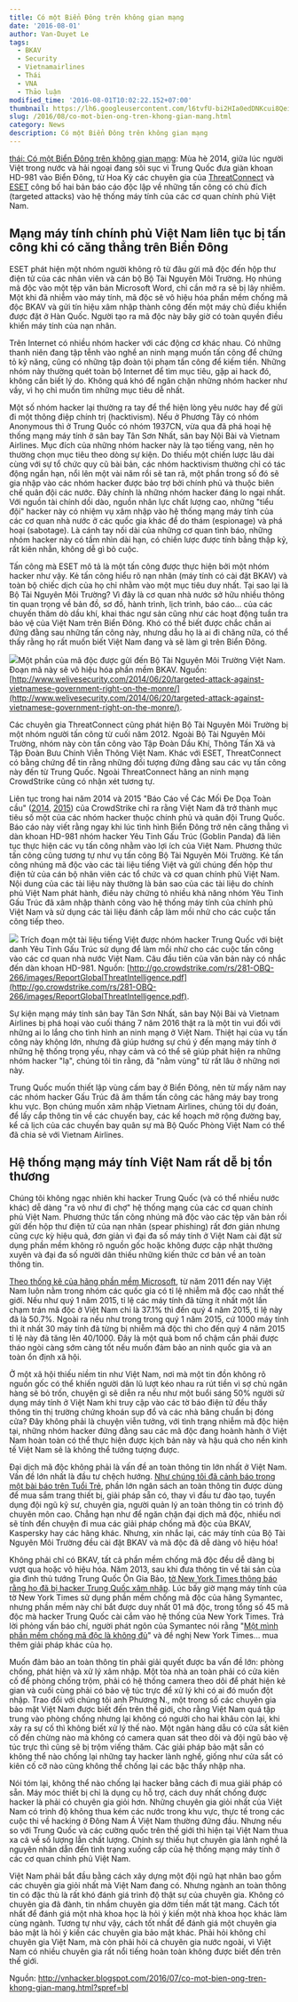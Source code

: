 ```yaml
---
title: Có một Biển Đông trên không gian mạng
date: '2016-08-01'
author: Van-Duyet Le
tags:
  - BKAV
  - Security
  - Vietnamairlines
  - Thái
  - VNA
  - Thảo luận
modified_time: '2016-08-01T10:02:22.152+07:00'
thumbnail: https://lh6.googleusercontent.com/l6tvfU-bi2HIa0edDNKcui8Qei6QjBgGxUrhYdHXe3_8m9gGbW0uFZzxRuXyh7DUIysdotaNGFeNY-6wf6jxsSRH-rtMb65uphWXAhT3QdKPEtBaJE3hkI5byXGPlZbPvSPYAUHW=s1600
slug: /2016/08/co-mot-bien-ong-tren-khong-gian-mang.html
category: News
description: Có một Biển Đông trên không gian mạng
---
```


[thái: Có một Biển Đông trên không gian mạng](http://vnhacker.blogspot.com/2016/07/co-mot-bien-ong-tren-khong-gian-mang.html?spref=bl): Mùa hè 2014, giữa lúc người Việt trong nước và hải ngoại đang sôi sục vì Trung Quốc đưa giàn khoan HD-981 vào Biển Đông, từ Hoa Kỳ các chuyên gia của [ThreatConnect](https://www.threatconnect.com/piercing-the-cows-tongue-china-targeting-south-china-seas-nations/) và [ESET](http://www.welivesecurity.com/2014/06/20/targeted-attack-against-vietnamese-government-right-on-the-monre/) công bố hai bản báo cáo độc lập về những tấn công có chủ đích (targeted attacks) vào hệ thống máy tính của các cơ quan chính phủ Việt Nam.

## Mạng máy tính chính phủ Việt Nam liên tục bị tấn công khi có căng thẳng trên Biển Đông

ESET phát hiện một nhóm người không rõ từ đâu gửi mã độc đến hộp thư điện tử của các nhân viên và cán bộ Bộ Tài Nguyên Môi Trường. Họ nhúng mã độc vào một tệp văn bản Microsoft Word, chỉ cần mở ra sẽ bị lây nhiễm. Một khi đã nhiễm vào máy tính, mã độc sẽ vô hiệu hóa phần mềm chống mã độc BKAV và gửi tín hiệu xâm nhập thành công đến một máy chủ điều khiển được đặt ở Hàn Quốc. Người tạo ra mã độc này bây giờ có toàn quyền điều khiển máy tính của nạn nhân.

Trên Internet có nhiều nhóm hacker với các động cơ khác nhau. Có những thanh niên đang tập tễnh vào nghề an ninh mạng muốn tấn công để chứng tỏ kỹ năng, cũng có những tập đoàn tội phạm tấn công để kiếm tiền. Những nhóm này thường quét toàn bộ Internet để tìm mục tiêu, gặp ai hack đó, không cần biết lý do. Không quá khó để ngăn chặn những nhóm hacker như vầy, vì họ chỉ muốn tìm những mục tiêu dễ nhất.

Một số nhóm hacker lại thường ra tay để thể hiện lòng yêu nước hay để gửi đi một thông điệp chính trị (hacktivism). Nếu ở Phương Tây có nhóm Anonymous thì ở Trung Quốc có nhóm 1937CN, vừa qua đã phá hoại hệ thống mạng máy tính ở sân bay Tân Sơn Nhất, sân bay Nội Bài và Vietnam Airlines. Mục đích của những nhóm hacker này là tạo tiếng vang, nên họ thường chọn mục tiêu theo dòng sự kiện. Do thiếu một chiến lược lâu dài cùng với sự tổ chức quy cũ bài bản, các nhóm hacktivism thường chỉ có tác động ngắn hạn, nổi lên một vài năm rồi sẽ tan rã, một phần trong số đó sẽ gia nhập vào các nhóm hacker được bảo trợ bởi chính phủ và thuộc biên chế quân đội các nước. Đây chính là những nhóm hacker đáng lo ngại nhất. Với nguồn tài chính dồi dào, nguồn nhân lực chất lượng cao, những "tiểu đội" hacker này có nhiệm vụ xâm nhập vào hệ thống mạng máy tính của các cơ quan nhà nước ở các quốc gia khác để do thám (espionage) và phá hoại (sabotage). Là cánh tay nối dài của những cơ quan tình báo, những nhóm hacker này có tầm nhìn dài hạn, có chiến lược được tính bằng thập kỷ, rất kiên nhẫn, không dễ gì bỏ cuộc.

Tấn công mà ESET mô tả là một tấn công được thực hiện bởi một nhóm hacker như vậy. Kẻ tấn công hiểu rõ nạn nhân (máy tính có cài đặt BKAV) và toàn bộ chiếc dịch của họ chỉ nhằm vào một mục tiêu duy nhất. Tại sao lại là Bộ Tài Nguyên Môi Trường? Vì đây là cơ quan nhà nước sở hữu nhiều thông tin quan trọng về bản đồ, sơ đồ, hành trình, lịch trình, báo cáo… của các chuyến thăm dò dầu khí, khai thác ngư sản cũng như các hoạt động tuần tra bảo vệ của Việt Nam trên Biển Đông. Khó có thể biết được chắc chắn ai đứng đằng sau những tấn công này, nhưng dẫu họ là ai đi chăng nữa, có thể thấy rằng họ rất muốn biết Việt Nam đang và sẽ làm gì trên Biển Đông.

![](https://lh6.googleusercontent.com/l6tvfU-bi2HIa0edDNKcui8Qei6QjBgGxUrhYdHXe3_8m9gGbW0uFZzxRuXyh7DUIysdotaNGFeNY-6wf6jxsSRH-rtMb65uphWXAhT3QdKPEtBaJE3hkI5byXGPlZbPvSPYAUHW)Một phần của mã độc được gửi đến Bộ Tài Nguyên Môi Trường Việt Nam. Đoạn mã này sẽ vô hiệu hóa phần mềm BKAV. Nguồn: [http://www.welivesecurity.com/2014/06/20/targeted-attack-against-vietnamese-government-right-on-the-monre/](http://www.welivesecurity.com/2014/06/20/targeted-attack-against-vietnamese-government-right-on-the-monre/).

Các chuyên gia ThreatConnect cũng phát hiện Bộ Tài Nguyên Môi Trường bị một nhóm người tấn công từ cuối năm 2012. Ngoài Bộ Tài Nguyên Môi Trường, nhóm này còn tấn công vào Tập Đoàn Dầu Khí, Thông Tấn Xã và Tập Đoàn Bưu Chính Viễn Thông Việt Nam. Khác với ESET, ThreatConnect có bằng chứng để tin rằng những đối tượng đứng đằng sau các vụ tấn công này đến từ Trung Quốc. Ngoài ThreatConnect hãng an ninh mạng CrowdStrike cũng có nhận xét tương tự.

Liên tục trong hai năm 2014 và 2015 "Báo Cáo về Các Mối Đe Dọa Toàn cầu" ([2014](http://go.crowdstrike.com/rs/281-OBQ-266/images/ReportGlobalThreatIntelligence.pdf), [2015](http://go.crowdstrike.com/rs/281-OBQ-266/images/15GlobalThreatReport.pdf)) của CrowdStrike chỉ ra rằng Việt Nam đã trở thành mục tiêu số một của các nhóm hacker thuộc chính phủ và quân đội Trung Quốc. Báo cáo này viết rằng ngay khi lúc tình hình Biển Đông trở nên căng thẳng vì dàn khoan HD-981 nhóm hacker Yêu Tinh Gấu Trúc (Goblin Panda) đã liên tục thực hiện các vụ tấn công nhằm vào lợi ích của Việt Nam. Phương thức tấn công cũng tương tự như vụ tấn công Bộ Tài Nguyên Môi Trường. Kẻ tấn công nhúng mã độc vào các tài liệu tiếng Việt và gửi chúng đến hộp thư điện tử của cán bộ nhân viên các tổ chức và cơ quan chính phủ Việt Nam. Nội dung của các tài liệu này thường là bản sao của các tài liệu do chính phủ Việt Nam phát hành, điều này chứng tỏ nhiều khả năng nhóm Yêu Tinh Gấu Trúc đã xâm nhập thành công vào hệ thống máy tính của chính phủ Việt Nam và sử dụng các tài liệu đánh cắp làm mồi nhử cho các cuộc tấn công tiếp theo.

![](https://lh3.googleusercontent.com/kxRJaTrIjx5G7cHYf5ysRLgP1b6AYD3uavJ7VaathzhnsD8yil-IutHOmsDpE5nIUl2-JYU_OFBT4M7L8KUHSa30LwfSaNwBi1bkXeWOua1_M_s5owuJMweKbRhYSzu_WhEru-yP)
Trích đoạn một tài liệu tiếng Việt được nhóm hacker Trung Quốc với biệt danh Yêu Tinh Gấu Trúc sử dụng để làm mồi nhử cho các cuộc tấn công vào các cơ quan nhà nước Việt Nam. Câu đầu tiên của văn bản này có nhắc đến dàn khoan HD-981. Nguồn: [http://go.crowdstrike.com/rs/281-OBQ-266/images/ReportGlobalThreatIntelligence.pdf](http://go.crowdstrike.com/rs/281-OBQ-266/images/ReportGlobalThreatIntelligence.pdf).

Sự kiện mạng máy tính sân bay Tân Sơn Nhất, sân bay Nội Bài và Vietnam Airlines bị phá hoại vào cuối tháng 7 năm 2016 thật ra là một tin vui đối với những ai lo lắng cho tình hình an ninh mạng ở Việt Nam. Thiệt hại của vụ tấn công này không lớn, nhưng đã giúp hướng sự chú ý đến mạng máy tính ở những hệ thống trọng yếu, nhạy cảm và có thể sẽ giúp phát hiện ra những nhóm hacker "lạ", chúng tôi tin rằng, đã "nằm vùng" từ rất lâu ở những nơi này.

Trung Quốc muốn thiết lập vùng cấm bay ở Biển Đông, nên từ mấy năm nay các nhóm hacker Gấu Trúc đã âm thầm tấn công các hãng máy bay trong khu vực. Bọn chúng muốn xâm nhập Vietnam Airlines, chúng tôi dự đoán, để lấy cắp thông tin về các chuyến bay, các kế hoạch mở rộng đường bay, kể cả lịch của các chuyến bay quân sự mà Bộ Quốc Phòng Việt Nam có thể đã chia sẻ với Vietnam Airlines.

## Hệ thống mạng máy tính Việt Nam rất dễ bị tổn thương

Chúng tôi không ngạc nhiên khi hacker Trung Quốc (và có thể nhiều nước khác) dễ dàng "ra vô như đi chợ" hệ thống mạng của các cơ quan chính phủ Việt Nam. Phương thức tấn công nhúng mã độc vào các tệp văn bản rồi gửi đến hộp thư điện tử của nạn nhân (spear phishing) rất đơn giản nhưng cũng cực kỳ hiệu quả, đơn giản vì đại đa số máy tính ở Việt Nam cài đặt sử dụng phần mềm không rõ nguồn gốc hoặc không được cập nhật thường xuyên và đại đa số người dân thiếu những kiến thức cơ bản về an toàn thông tin.

[Theo thống kê của hãng phần mềm Microsoft](https://www.microsoft.com/security/sir/default.aspx), từ năm 2011 đến nay Việt Nam luôn nằm trong nhóm các quốc gia có tỉ lệ nhiễm mã độc cao nhất thế giới. Nếu như quý 1 năm 2015, tỉ lệ các máy tính đã từng ít nhất một lần chạm trán mã độc ở Việt Nam chỉ là 37.1% thì đến quý 4 năm 2015, tỉ lệ này đã là 50.7%. Ngoài ra nếu như trong trong quý 1 năm 2015, cứ 1000 máy tính thì ít nhất 30 máy tính đã từng bị nhiễm mã độc thì cho đến quý 4 năm 2015 tỉ lệ này đã tăng lên 40/1000. Đây là một quả bom nổ chậm cần phải được tháo ngòi càng sớm càng tốt nếu muốn đảm bảo an ninh quốc gia và an toàn ổn định xã hội.

Ở một xã hội thiếu niềm tin như Việt Nam, nơi mà một tin đồn không rõ nguồn gốc có thể khiến người dân lũ lượt kéo nhau ra rút tiền vì sợ chủ ngân hàng sẽ bỏ trốn, chuyện gì sẽ diễn ra nếu như một buổi sáng 50% người sử dụng máy tính ở Việt Nam khi truy cập vào các tờ báo điện tử đều thấy thông tin thị trường chứng khoán sụp đổ và các nhà băng chuẩn bị đóng cửa? Đây không phải là chuyện viễn tưởng, với tình trạng nhiễm mã độc hiện tại, những nhóm hacker đứng đằng sau các mã độc đang hoành hành ở Việt Nam hoàn toàn có thể thực hiện được kịch bản này và hậu quả cho nền kinh tế Việt Nam sẽ là không thể tưởng tượng được.

Đại dịch mã độc không phải là vấn đề an toàn thông tin lớn nhất ở Việt Nam. Vấn đề lớn nhất là đầu tư chệch hướng. [Như chúng tôi đã cảnh báo trong một bài báo trên Tuổi Trẻ](http://nhipsongso.tuoitre.vn/tin/20160103/an-ninh-mang-tai-vn-chay-theo-iso-thiet-bi/1031878.html), phần lớn ngân sách an toàn thông tin được dùng để mua sắm trang thiết bị, giải pháp sẵn có, thay vì đầu tư đào tạo, tuyển dụng đội ngũ kỹ sư, chuyên gia, người quản lý an toàn thông tin có trình độ chuyên môn cao. Chẳng hạn như để ngăn chặn đại dịch mã độc, nhiều nơi sẽ tính đến chuyện đi mua các giải pháp chống mã độc của BKAV, Kaspersky hay các hãng khác. Nhưng, xin nhắc lại, các máy tính của Bộ Tài Nguyên Môi Trường đều cài đặt BKAV và mã độc đã dễ dàng vô hiệu hóa!

Không phải chỉ có BKAV, tất cả phần mềm chống mã độc đều dễ dàng bị vượt qua hoặc vô hiệu hóa. Năm 2013, sau khi đưa thông tin về tài sản của gia đình thủ tướng Trung Quốc Ôn Gia Bảo, [tờ New York Times thông báo rằng họ đã bị hacker Trung Quốc xâm nhập](http://www.nytimes.com/2013/01/31/technology/chinese-hackers-infiltrate-new-york-times-computers.html?_r=0). Lúc bấy giờ mạng máy tính của tờ New York Times sử dụng phần mềm chống mã độc của hãng Symantec, nhưng phần mềm này chỉ bắt được duy nhất 01 mã độc, trong tổng số 45 mã độc mà hacker Trung Quốc cài cắm vào hệ thống của New York Times. Trả lời phỏng vấn báo chí, người phát ngôn của Symantec nói rằng "[Một mình phần mềm chống mã độc là không đủ](http://abcnews.go.com/blogs/headlines/2013/01/nyt-in-chinese-hack-symantec-anti-virus-failed-44-times/)" và đề nghị New York Times… mua thêm giải pháp khác của họ.

Muốn đảm bảo an toàn thông tin phải giải quyết được ba vấn đề lớn: phòng chống, phát hiện và xử lý xâm nhập. Một tòa nhà an toàn phải có cửa kiên cố để phòng chống trộm, phải có hệ thống camera theo dõi để phát hiện kẻ gian và cuối cùng phải có bảo vệ túc trực để xử lý khi có ai đó muốn đột nhập. Trao đổi với chúng tôi anh Phương N., một trong số các chuyên gia bảo mật Việt Nam được biết đến trên thế giới, cho rằng Việt Nam quá tập trung vào phòng chống nhưng lại không có người cho hai khâu còn lại, khi xảy ra sự cố thì không biết xử lý thế nào. Một ngân hàng dẫu có cửa sắt kiên cố đến chừng nào mà không có camera quan sát theo dõi và đội ngũ bảo vệ túc trực thì cũng sẽ bị trộm viếng thăm. Các giải pháp bảo mật sẵn có không thể nào chống lại những tay hacker lành nghề, giống như cửa sắt có kiên cố cỡ nào cũng không thể chống lại các bậc thầy nhập nha.

Nói tóm lại, không thể nào chống lại hacker bằng cách đi mua giải pháp có sẵn. Máy móc thiết bị chỉ là dụng cụ hỗ trợ, cách duy nhất chống được hacker là phải có chuyên gia giỏi hơn. Những chuyên gia giỏi nhất của Việt Nam có trình độ không thua kém các nước trong khu vực, thực tế trong các cuộc thi về hacking ở Đông Nam Á Việt Nam thường đứng đầu. Nhưng nếu so với Trung Quốc và các cường quốc trên thế giới thì hiện tại Việt Nam thua xa cả về số lượng lẫn chất lượng. Chính sự thiếu hụt chuyên gia lành nghề là nguyên nhân dẫn đến tình trạng xuống cấp của hệ thống mạng máy tính ở các cơ quan chính phủ Việt Nam.

Việt Nam phải bắt đầu bằng cách xây dựng một đội ngũ hạt nhân bao gồm các chuyên gia giỏi nhất mà Việt Nam đang có. Nhưng ngành an toàn thông tin có đặc thù là rất khó đánh giá trình độ thật sự của chuyên gia. Không có chuyên gia đã đành, tin nhầm chuyên gia dởm tiền mất tật mang. Cách tốt nhất để đánh giá một nhà khoa học là hỏi ý kiến một nhà khoa học khác làm cùng ngành. Tương tự như vậy, cách tốt nhất để đánh giá một chuyên gia bảo mật là hỏi ý kiến các chuyên gia bảo mật khác. Phải hỏi không chỉ chuyên gia Việt Nam, mà còn phải hỏi cả chuyên gia nước ngoài, vì Việt Nam có nhiều chuyên gia rất nổi tiếng hoàn toàn không được biết đến trên thế giới.

Nguồn: http://vnhacker.blogspot.com/2016/07/co-mot-bien-ong-tren-khong-gian-mang.html?spref=bl
